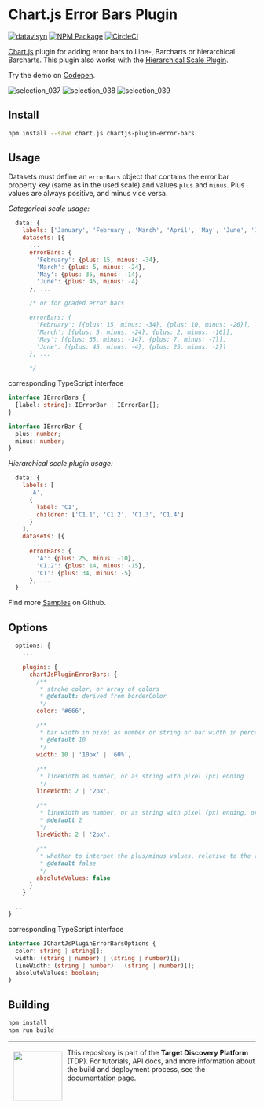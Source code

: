 # Chart.js Error Bars Plugin
[![datavisyn][datavisyn-image]][datavisyn-url] [![NPM Package][npm-image]][npm-url] [![CircleCI][circleci-image]][circleci-url]

[Chart.js](http://www.chartjs.org/) plugin for adding error bars to Line-, Barcharts or hierarchical Barcharts. This plugin also works with the [Hierarchical Scale Plugin](https://github.com/datavisyn/chartjs-scale-hierarchical).

Try the demo on [Codepen](https://codepen.io/sluger/pen/YjJKYy).

![selection_037](https://user-images.githubusercontent.com/5220584/43774415-4ab5ae88-9a49-11e8-813d-48d607d45225.png)
![selection_038](https://user-images.githubusercontent.com/5220584/43774418-4d08132e-9a49-11e8-9e90-723ef91783c7.png)
![selection_039](https://user-images.githubusercontent.com/5220584/43774420-4e7d7546-9a49-11e8-8cc9-67c63de96081.png)

## Install
```bash
npm install --save chart.js chartjs-plugin-error-bars
```


## Usage
Datasets must define an `errorBars` object that contains the error bar property key (same as in the used scale) and values `plus` and `minus`. Plus values are always positive, and minus vice versa.

*Categorical scale usage:*
```javascript
  data: {
    labels: ['January', 'February', 'March', 'April', 'May', 'June', 'July'],
    datasets: [{
      ...
      errorBars: {
        'February': {plus: 15, minus: -34},
        'March': {plus: 5, minus: -24},
        'May': {plus: 35, minus: -14},
        'June': {plus: 45, minus: -4}
      }, ...

      /* or for graded error bars

      errorBars: {
        'February': [{plus: 15, minus: -34}, {plus: 10, minus: -26}],
        'March': [{plus: 5, minus: -24}, {plus: 2, minus: -16}],
        'May': [{plus: 35, minus: -14}, {plus: 7, minus: -7}],
        'June': [{plus: 45, minus: -4}, {plus: 25, minus: -2}]
      }, ...

      */
```

corresponding TypeScript interface
```ts
interface IErrorBars {
  [label: string]: IErrorBar | IErrorBar[];
}

interface IErrorBar {
  plus: number;
  minus: number;
}
```

*Hierarchical scale plugin usage:*
```javascript
  data: {
    labels: [
      'A',
      {
        label: 'C1',
        children: ['C1.1', 'C1.2', 'C1.3', 'C1.4']
      }
    ],
    datasets: [{
      ...
      errorBars: {
        'A': {plus: 25, minus: -10},
        'C1.2': {plus: 14, minus: -15},
        'C1': {plus: 34, minus: -5}
      }, ...
  }
```

Find more [Samples](https://github.com/datavisyn/chartjs-plugin-error-bars/tree/master/samples) on Github.


## Options
```javascript
  options: {
    ...

    plugins: {
      chartJsPluginErrorBars: {
        /**
         * stroke color, or array of colors
         * @default: derived from borderColor
         */
        color: '#666',

        /**
         * bar width in pixel as number or string or bar width in percent based on the barchart bars width (max 100%), or array of such definition
         * @default 10
         */
        width: 10 | '10px' | '60%',
        
        /**
         * lineWidth as number, or as string with pixel (px) ending
         */
        lineWidth: 2 | '2px',

        /**
         * lineWidth as number, or as string with pixel (px) ending, or array of such definition
         * @default 2
         */
        lineWidth: 2 | '2px',

        /**
         * whether to interpet the plus/minus values, relative to the value itself (default) or absolute
         * @default false
         */
        absoluteValues: false
      }
    }

  ...
}
```

corresponding TypeScript interface
```ts
interface IChartJsPluginErrorBarsOptions {
  color: string | string[];
  width: (string | number) | (string | number)[];
  lineWidth: (string | number) | (string | number)[];
  absoluteValues: boolean;
}
```


## Building

```sh
npm install
npm run build
```



***

<a href="https://www.datavisyn.io"><img src="https://www.datavisyn.io/img/logos/datavisyn-d-logo.png" align="left" width="100px" hspace="10" vspace="6"></a>
This repository is part of the **Target Discovery Platform** (TDP). For tutorials, API docs, and more information about the build and deployment process, see the [documentation page](https://wiki.datavisyn.io).


[datavisyn-image]: https://img.shields.io/badge/datavisyn-io-black.svg
[datavisyn-url]: http://datavisyn.io
[npm-image]: https://badge.fury.io/js/chartjs-plugin-error-bars.svg
[npm-url]: https://npmjs.org/package/chartjs-plugin-error-bars
[circleci-image]: https://circleci.com/gh/datavisyn/chartjs-plugin-error-bars.svg?style=shield
[circleci-url]: https://circleci.com/gh/datavisyn/chartjs-plugin-error-bars
